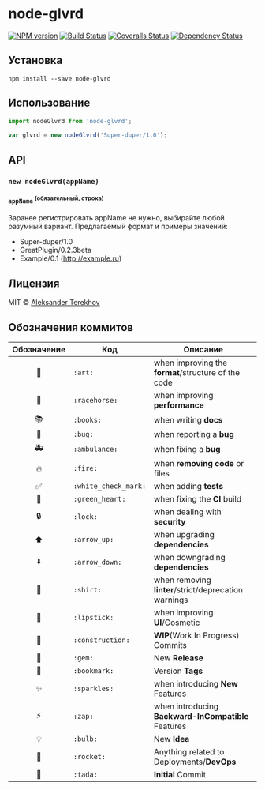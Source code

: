 # node-glvrd

[![NPM version][npm-image]][npm-url]
[![Build Status][travis-image]][travis-url]
[![Coveralls Status][coveralls-image]][coveralls-url]
[![Dependency Status][depstat-image]][depstat-url]

> 

## Установка

    npm install --save node-glvrd

## Использование

```js
import nodeGlvrd from 'node-glvrd';

var glvrd = new nodeGlvrd('Super-duper/1.0');
```

## API

### `new nodeGlvrd(appName)`

#### `appName` <sup>(обязательный, строка)</sup>

Заранее регистрировать appName не нужно, выбирайте любой разумный вариант. Предлагаемый формат и примеры значений:

* Super-duper/1.0
* GreatPlugin/0.2.3beta
* Example/0.1 (http://example.ru)

## Лицензия

MIT © [Aleksander Terekhov](http://terales.info)

## Обозначения коммитов

| Обозначение | Код | Описание |
|:---:|---|---|
| :art: | `:art:` | when improving the **format**/structure of the code |
| :racehorse: | `:racehorse:` | when improving **performance** |
| :books: | `:books:` | when writing **docs** |
| :bug: | `:bug:` | when reporting a **bug** |
| :ambulance: | `:ambulance:` | when fixing a **bug** |
| :fire: | `:fire:` | when **removing code** or files |
| :white_check_mark: | `:white_check_mark:` | when adding **tests** |
| :green_heart: | `:green_heart:` | when fixing the **CI** build |
| :lock: | `:lock:` | when dealing with **security** |
| :arrow_up: | `:arrow_up:` | when upgrading **dependencies** |
| :arrow_down: | `:arrow_down:` | when downgrading **dependencies** |
| :shirt: | `:shirt:` | when removing **linter**/strict/deprecation warnings |
| :lipstick: | `:lipstick:` | when improving **UI**/Cosmetic |
| :construction: | `:construction:` | **WIP**(Work In Progress) Commits |
| :gem: | `:gem:` | New **Release** |
| :bookmark: | `:bookmark:` | Version **Tags** |
| :sparkles: | `:sparkles:` | when introducing **New** Features |
| :zap: | `:zap:` | when introducing **Backward-InCompatible** Features |
| :bulb: | `:bulb:` | New **Idea** |
| :rocket: | `:rocket:` | Anything related to Deployments/**DevOps** |
| :tada: | `:tada:` | **Initial** Commit |


[npm-url]: https://npmjs.org/package/node-glvrd
[npm-image]: https://img.shields.io/npm/v/node-glvrd.svg?style=flat-square

[travis-url]: https://travis-ci.org/terales/node-glvrd
[travis-image]: https://img.shields.io/travis/terales/node-glvrd.svg?style=flat-square

[coveralls-url]: https://coveralls.io/r/terales/node-glvrd
[coveralls-image]: https://img.shields.io/coveralls/terales/node-glvrd.svg?style=flat-square

[depstat-url]: https://david-dm.org/terales/node-glvrd
[depstat-image]: https://david-dm.org/terales/node-glvrd.svg?style=flat-square
